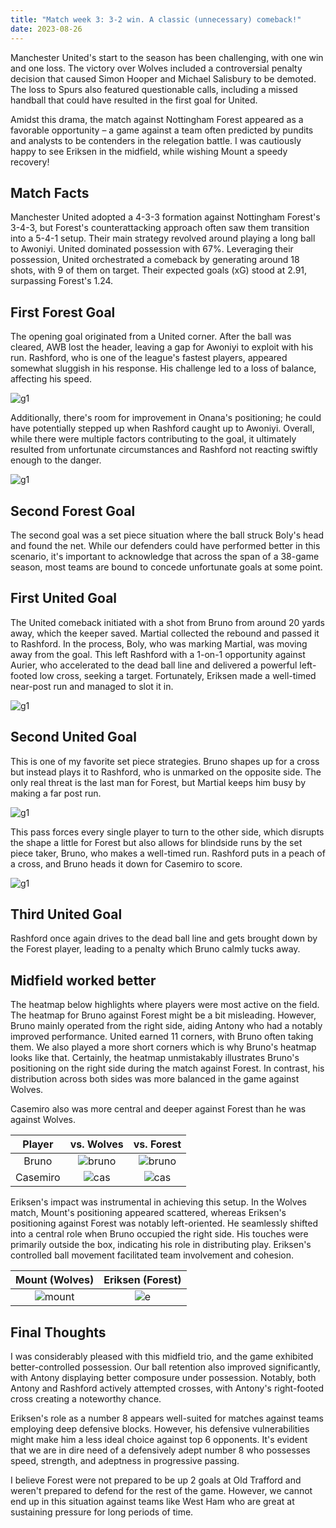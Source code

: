 ```yaml
---
title: "Match week 3: 3-2 win. A classic (unnecessary) comeback!"
date: 2023-08-26
---
```


Manchester United's start to the season has been challenging, with one win and one loss. The victory over Wolves included a controversial penalty decision that caused Simon Hooper and Michael Salisbury to be demoted. The loss to Spurs also featured questionable calls, including a missed handball that could have resulted in the first goal for United.

Amidst this drama, the match against Nottingham Forest appeared as a favorable opportunity – a game against a team often predicted by pundits and analysts to be contenders in the relegation battle.  I was cautiously happy to see Eriksen in the midfield, while wishing Mount a speedy recovery! 

<h2>Match Facts</h2>

Manchester United adopted a 4-3-3 formation against Nottingham Forest's 3-4-3, but Forest's counterattacking approach often saw them transition into a 5-4-1 setup. Their main strategy revolved around playing a long ball to Awoniyi. United dominated possession with 67%. Leveraging their possession, United orchestrated a comeback by generating around 18 shots, with 9 of them on target. Their expected goals (xG) stood at 2.91, surpassing Forest's 1.24.

<h2>First Forest Goal</h2>

The opening goal originated from a United corner. After the ball was cleared, AWB lost the header, leaving a gap for Awoniyi to exploit with his run. Rashford, who is one of the league's fastest players, appeared somewhat sluggish in his response. His challenge led to a loss of balance, affecting his speed. 

![g1](/red-army-recaps/assets/match_week_3/goal_11.jpg)  

Additionally, there's room for improvement in Onana's positioning; he could have potentially stepped up when Rashford caught up to Awoniyi. Overall, while there were multiple factors contributing to the goal, it ultimately resulted from unfortunate circumstances and Rashford not reacting swiftly enough to the danger.

![g1](/red-army-recaps/assets/match_week_3/goal_12.jpg)  

<h2>Second Forest Goal</h2>

The second goal was a set piece situation where the ball struck Boly's head and found the net. While our defenders could have performed better in this scenario, it's important to acknowledge that across the span of a 38-game season, most teams are bound to concede unfortunate goals at some point.

<h2>First United Goal</h2>

The United comeback initiated with a shot from Bruno from around 20 yards away, which the keeper saved. Martial collected the rebound and passed it to Rashford. In the process, Boly, who was marking Martial, was moving away from the goal. This left Rashford with a 1-on-1 opportunity against Aurier, who accelerated to the dead ball line and delivered a powerful left-footed low cross, seeking a target. Fortunately, Eriksen made a well-timed near-post run and managed to slot it in.

![g1](/red-army-recaps/assets/match_week_3/goal_united_1.jpg)  

<h2>Second United Goal</h2>

This is one of my favorite set piece strategies. Bruno shapes up for a cross but instead plays it to Rashford, who is unmarked on the opposite side. The only real threat is the last man for Forest, but Martial keeps him busy by making a far post run.

![g1](/red-army-recaps/assets/match_week_3/goal_united_21.jpg) 

This pass forces every single player to turn to the other side, which disrupts the shape a little for Forest but also allows for blindside runs by the set piece taker, Bruno, who makes a well-timed run. Rashford puts in a peach of a cross, and Bruno heads it down for Casemiro to score.

![g1](/red-army-recaps/assets/match_week_3/goal_united_22.jpg)  

<h2>Third United Goal</h2>

Rashford once again drives to the dead ball line and gets brought down by the Forest player, leading to a penalty which Bruno calmly tucks away.

<h2>Midfield worked better</h2>

The heatmap below highlights where players were most active on the field. The heatmap for Bruno against Forest might be a bit misleading. However, Bruno mainly operated from the right side, aiding Antony who had a notably improved performance. United earned 11 corners, with Bruno often taking them. We also played a more short corners which is why Bruno's heatmap looks like that. Certainly, the heatmap unmistakably illustrates Bruno's positioning on the right side during the match against Forest. In contrast, his distribution across both sides was more balanced in the game against Wolves.

Casemiro also was more central and deeper against Forest than he was against Wolves. 

Player            |  vs. Wolves | vs. Forest				
:-------------------------:|:-------------------------:|:-------------------------:
Bruno|![bruno](/red-army-recaps/assets/match_week_3/bruno_wolves.jpg) | ![bruno](/red-army-recaps/assets/match_week_3/bruno_forest.jpg)|
Casemiro|![cas](/red-army-recaps/assets/match_week_3/casemiro_wolves.jpg) | ![cas](/red-army-recaps/assets/match_week_3/casemiro_forest.jpg)|

Eriksen's impact was instrumental in achieving this setup. In the Wolves match, Mount's positioning appeared scattered, whereas Eriksen's positioning against Forest was notably left-oriented. He seamlessly shifted into a central role when Bruno occupied the right side. His touches were primarily outside the box, indicating his role in distributing play. Eriksen's controlled ball movement facilitated team involvement and cohesion.

Mount (Wolves)            |  Eriksen (Forest)			
:-------------------------:|:-------------------------:|
![mount](/red-army-recaps/assets/match_week_3/mount_wolves.jpg) | ![e](/red-army-recaps/assets/match_week_3/eriksen_forest.jpg)|


<h2>Final Thoughts</h2>

I was considerably pleased with this midfield trio, and the game exhibited better-controlled possession. Our ball retention also improved significantly, with Antony displaying better composure under possession. Notably, both Antony and Rashford actively attempted crosses, with Antony's right-footed cross creating a noteworthy chance. 

Eriksen's role as a number 8 appears well-suited for matches against teams employing deep defensive blocks. However, his defensive vulnerabilities might make him a less ideal choice against top 6 opponents. It's evident that we are in dire need of a defensively adept number 8 who possesses speed, strength, and adeptness in progressive passing.

I believe Forest were not prepared to be up 2 goals at Old Trafford and weren't prepared to defend for the rest of the game. However, we cannot end up in this situation against teams like West Ham who are great at sustaining pressure for long periods of time.